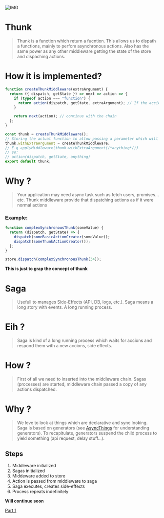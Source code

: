 ![IMG](https://media.giphy.com/media/l4v8p7s9Ylopq/giphy.gif)

# Thunk

> Thunk is a function which return a fucntion. This allows us to dispath a functions, mainly to perfom asynchronous actions. Also has the same power as any other middleware getting the state of the store and dispaching actions.

# How it is implemented?

```javascript
function createThunkMiddleware(extraArgument) {
  return ({ dispatch, getState }) => next => action => {
    if (typeof action === "function") {
      return action(dispatch, getState, extraArgument); // If the accion it's a thunk we invoked passing those arguments (dispatch, getState, extraArgument)
    }

    return next(action); // continue with the chain
  };
}

const thunk = createThunkMiddleware();
// Storing the actual function to allow passing a parameter which will be passing to the accion.
thunk.withExtraArgument = createThunkMiddleware;
// E.g applyMiddleware(thunk.withExtraArgument(/*anything*/))
// so:
// action(dispatch, getState, anything)
export default thunk;
```

# Why ?

> Your application may need async task such as fetch users, promises... etc. Thunk middleware provide that dispatching actions as if it were normal actions

### Example:

```javascript
function complexSynchronousThunk(someValue) {
  return (dispatch, getState) => {
    dispatch(someBasicActionCreator(someValue));
    dispatch(someThunkActionCreator());
  };
}

store.dispatch(complexSynchronousThunk(34));
```

**This is just to grap the concept of thunk**

# Saga

> Usefull to manages Side-Effects (API, DB, logs, etc.). Saga means a long story with events. A long running process.

# Eih ?

> Saga is kind of a long running process which waits for accions and respond them with a new accions, side effects.

# How ?

> First of all we need to inserted into the middleware chain. Sagas (processes) are started, middleware chain passed a copy of any actions dispatched.

# Why ?

> We love to look at things which are declarative and sync looking. Saga is based on generators (see [AsyncThings](AsyncThings.md) for understanding generators). To recapitulate, generators suspend the child process to yield something (api request, delay stuff...).

## Steps

1. Middleware initialized
2. Sagas initialized
3. Middeware added to store
4. Action is passed from middleware to saga
5. Saga executes, creates side-effects
6. Process repeats indefinitely

**Will continue soon**

[Part 1](Redux-middleware.md)
